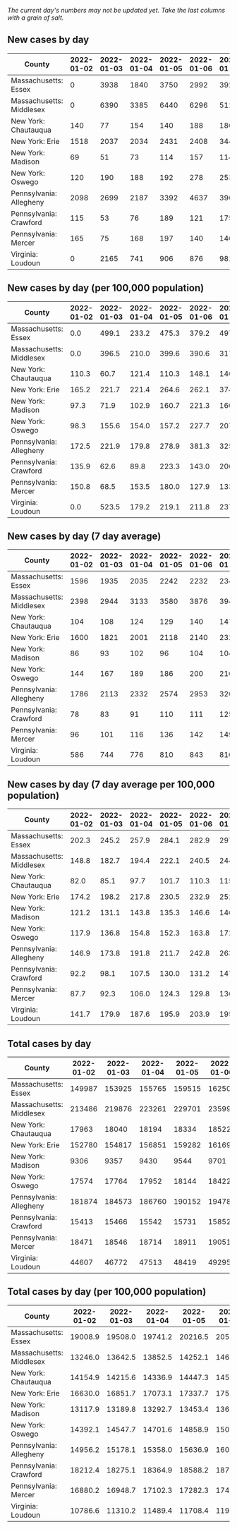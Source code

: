 _The current day's numbers may not be updated yet. Take the last columns with a grain of salt._
## New cases by day

| County | 2022-01-02 | 2022-01-03 | 2022-01-04 | 2022-01-05 | 2022-01-06 | 2022-01-07 | 2022-01-08 |
| --- | --- | --- | --- | --- | --- | --- | --- |
| Massachusetts: Essex | 0 | 3938 | 1840 | 3750 | 2992 | 3923 |  |
| Massachusetts: Middlesex | 0 | 6390 | 3385 | 6440 | 6296 | 5114 |  |
| New York: Chautauqua | 140 | 77 | 154 | 140 | 188 | 186 |  |
| New York: Erie | 1518 | 2037 | 2034 | 2431 | 2408 | 3443 |  |
| New York: Madison | 69 | 51 | 73 | 114 | 157 | 114 |  |
| New York: Oswego | 120 | 190 | 188 | 192 | 278 | 253 |  |
| Pennsylvania: Allegheny | 2098 | 2699 | 2187 | 3392 | 4637 | 3962 | 3739 |
| Pennsylvania: Crawford | 115 | 53 | 76 | 189 | 121 | 175 | 155 |
| Pennsylvania: Mercer | 165 | 75 | 168 | 197 | 140 | 146 | 231 |
| Virginia: Loudoun | 0 | 2165 | 741 | 906 | 876 | 981 |  |

## New cases by day (per 100,000 population)

| County | 2022-01-02 | 2022-01-03 | 2022-01-04 | 2022-01-05 | 2022-01-06 | 2022-01-07 | 2022-01-08 |
| --- | --- | --- | --- | --- | --- | --- | --- |
| Massachusetts: Essex | 0.0 | 499.1 | 233.2 | 475.3 | 379.2 | 497.2 |  |
| Massachusetts: Middlesex | 0.0 | 396.5 | 210.0 | 399.6 | 390.6 | 317.3 |  |
| New York: Chautauqua | 110.3 | 60.7 | 121.4 | 110.3 | 148.1 | 146.6 |  |
| New York: Erie | 165.2 | 221.7 | 221.4 | 264.6 | 262.1 | 374.8 |  |
| New York: Madison | 97.3 | 71.9 | 102.9 | 160.7 | 221.3 | 160.7 |  |
| New York: Oswego | 98.3 | 155.6 | 154.0 | 157.2 | 227.7 | 207.2 |  |
| Pennsylvania: Allegheny | 172.5 | 221.9 | 179.8 | 278.9 | 381.3 | 325.8 | 307.5 |
| Pennsylvania: Crawford | 135.9 | 62.6 | 89.8 | 223.3 | 143.0 | 206.8 | 183.2 |
| Pennsylvania: Mercer | 150.8 | 68.5 | 153.5 | 180.0 | 127.9 | 133.4 | 211.1 |
| Virginia: Loudoun | 0.0 | 523.5 | 179.2 | 219.1 | 211.8 | 237.2 |  |

## New cases by day (7 day average)

| County | 2022-01-02 | 2022-01-03 | 2022-01-04 | 2022-01-05 | 2022-01-06 | 2022-01-07 | 2022-01-08 |
| --- | --- | --- | --- | --- | --- | --- | --- |
| Massachusetts: Essex | 1596 | 1935 | 2035 | 2242 | 2232 | 2349 |  |
| Massachusetts: Middlesex | 2398 | 2944 | 3133 | 3580 | 3876 | 3946 |  |
| New York: Chautauqua | 104 | 108 | 124 | 129 | 140 | 147 |  |
| New York: Erie | 1600 | 1821 | 2001 | 2118 | 2140 | 2321 |  |
| New York: Madison | 86 | 93 | 102 | 96 | 104 | 104 |  |
| New York: Oswego | 144 | 167 | 189 | 186 | 200 | 210 |  |
| Pennsylvania: Allegheny | 1786 | 2113 | 2332 | 2574 | 2953 | 3202 | 3245 |
| Pennsylvania: Crawford | 78 | 83 | 91 | 110 | 111 | 125 | 126 |
| Pennsylvania: Mercer | 96 | 101 | 116 | 136 | 142 | 149 | 160 |
| Virginia: Loudoun | 586 | 744 | 776 | 810 | 843 | 810 |  |

## New cases by day (7 day average per 100,000 population)

| County | 2022-01-02 | 2022-01-03 | 2022-01-04 | 2022-01-05 | 2022-01-06 | 2022-01-07 | 2022-01-08 |
| --- | --- | --- | --- | --- | --- | --- | --- |
| Massachusetts: Essex | 202.3 | 245.2 | 257.9 | 284.1 | 282.9 | 297.7 |  |
| Massachusetts: Middlesex | 148.8 | 182.7 | 194.4 | 222.1 | 240.5 | 244.8 |  |
| New York: Chautauqua | 82.0 | 85.1 | 97.7 | 101.7 | 110.3 | 115.8 |  |
| New York: Erie | 174.2 | 198.2 | 217.8 | 230.5 | 232.9 | 252.6 |  |
| New York: Madison | 121.2 | 131.1 | 143.8 | 135.3 | 146.6 | 146.6 |  |
| New York: Oswego | 117.9 | 136.8 | 154.8 | 152.3 | 163.8 | 172.0 |  |
| Pennsylvania: Allegheny | 146.9 | 173.8 | 191.8 | 211.7 | 242.8 | 263.3 | 266.8 |
| Pennsylvania: Crawford | 92.2 | 98.1 | 107.5 | 130.0 | 131.2 | 147.7 | 148.9 |
| Pennsylvania: Mercer | 87.7 | 92.3 | 106.0 | 124.3 | 129.8 | 136.2 | 146.2 |
| Virginia: Loudoun | 141.7 | 179.9 | 187.6 | 195.9 | 203.9 | 195.9 |  |

## Total cases by day

| County | 2022-01-02 | 2022-01-03 | 2022-01-04 | 2022-01-05 | 2022-01-06 | 2022-01-07 | 2022-01-08 |
| --- | --- | --- | --- | --- | --- | --- | --- |
| Massachusetts: Essex | 149987 | 153925 | 155765 | 159515 | 162507 | 166430 |  |
| Massachusetts: Middlesex | 213486 | 219876 | 223261 | 229701 | 235997 | 241111 |  |
| New York: Chautauqua | 17963 | 18040 | 18194 | 18334 | 18522 | 18708 |  |
| New York: Erie | 152780 | 154817 | 156851 | 159282 | 161690 | 165133 |  |
| New York: Madison | 9306 | 9357 | 9430 | 9544 | 9701 | 9815 |  |
| New York: Oswego | 17574 | 17764 | 17952 | 18144 | 18422 | 18675 |  |
| Pennsylvania: Allegheny | 181874 | 184573 | 186760 | 190152 | 194789 | 198751 | 202490 |
| Pennsylvania: Crawford | 15413 | 15466 | 15542 | 15731 | 15852 | 16027 | 16182 |
| Pennsylvania: Mercer | 18471 | 18546 | 18714 | 18911 | 19051 | 19197 | 19428 |
| Virginia: Loudoun | 44607 | 46772 | 47513 | 48419 | 49295 | 50276 |  |

## Total cases by day (per 100,000 population)

| County | 2022-01-02 | 2022-01-03 | 2022-01-04 | 2022-01-05 | 2022-01-06 | 2022-01-07 | 2022-01-08 |
| --- | --- | --- | --- | --- | --- | --- | --- |
| Massachusetts: Essex | 19008.9 | 19508.0 | 19741.2 | 20216.5 | 20595.7 | 21092.9 |  |
| Massachusetts: Middlesex | 13246.0 | 13642.5 | 13852.5 | 14252.1 | 14642.7 | 14960.1 |  |
| New York: Chautauqua | 14154.9 | 14215.6 | 14336.9 | 14447.3 | 14595.4 | 14742.0 |  |
| New York: Erie | 16630.0 | 16851.7 | 17073.1 | 17337.7 | 17599.8 | 17974.6 |  |
| New York: Madison | 13117.9 | 13189.8 | 13292.7 | 13453.4 | 13674.7 | 13835.4 |  |
| New York: Oswego | 14392.1 | 14547.7 | 14701.6 | 14858.9 | 15086.5 | 15293.7 |  |
| Pennsylvania: Allegheny | 14956.2 | 15178.1 | 15358.0 | 15636.9 | 16018.2 | 16344.0 | 16651.5 |
| Pennsylvania: Crawford | 18212.4 | 18275.1 | 18364.9 | 18588.2 | 18731.2 | 18938.0 | 19121.1 |
| Pennsylvania: Mercer | 16880.2 | 16948.7 | 17102.3 | 17282.3 | 17410.3 | 17543.7 | 17754.8 |
| Virginia: Loudoun | 10786.6 | 11310.2 | 11489.4 | 11708.4 | 11920.3 | 12157.5 |  |
